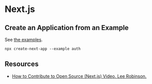 # Next.js

## Create an Application from an Example

See [the examples](https://github.com/vercel/next.js/tree/canary/examples).

```shell
npx create-next-app --example auth
```

## Resources

* [How to Contribute to Open Source (Next.js) Video. Lee Robinson.](https://www.youtube.com/watch?v=cuoNzXFLitc)
